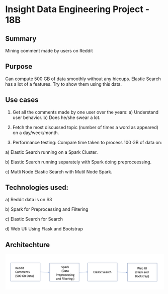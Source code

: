 # Insight Data Engineering Project - 18B

## Summary
Mining comment made by users on Reddit

## Purpose
Can compute 500 GB of data smoothly without any hiccups. Elastic Search has a lot of a features. Try to show them using this data.  

## Use cases
1) Get all the comments made by one user over the years: 
a) Understand user behavior.
b) Does he/she swear a lot.

2) Fetch the most discussed topic (number of times a word as appeared) on a day/week/month.

3) Performance testing: Compare time taken to process 100 GB of data on:

a) Elastic Search running on a Spark Cluster.

b) Elastic Search running separately with Spark doing preproceessing.

c) Mutli Node Elastic Search with Mutil Node Spark.

## Technologies used:
a) Reddit data is on S3

b) Spark for Preprocessing and Filtering

c) Elastic Search for Search 

d) Web UI: Using Flask and Bootstrap

## Architechture
![Arch](https://github.com/UmangSardesai/Insight_DE_Project/blob/master/arch.png)
